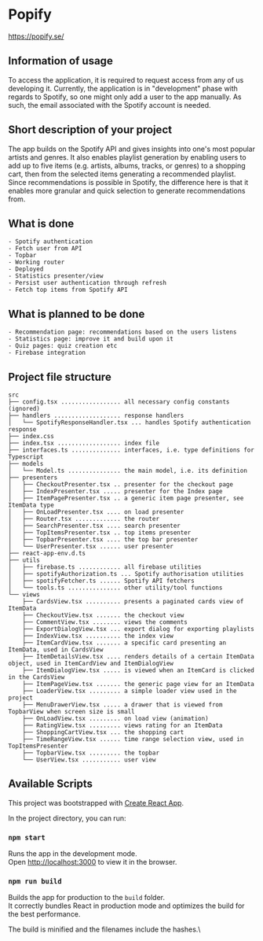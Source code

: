 # Popify

https://popify.se/

## Information of usage

To access the application, it is required to request access
from any of us developing it.
Currently, the application is in "development" phase with regards to Spotify,
so one might only add a user to the app manually.
As such, the email associated with the Spotify account is needed.

## Short description of your project


The app builds on the Spotify API and gives insights into one's most popular artists and genres. 
It also enables playlist generation by enabling users to add up to five items (e.g. artists, albums, tracks, or genres) to a shopping cart, then from the selected items generating a recommended playlist.
Since recommendations is possible in Spotify, the difference here is that it enables more granular and quick selection to generate recommendations from.

## What is done

    - Spotify authentication
    - Fetch user from API
    - Topbar
    - Working router
    - Deployed
    - Statistics presenter/view
    - Persist user authentication through refresh
    - Fetch top items from Spotify API

## What is planned to be done

    - Recommendation page: recommendations based on the users listens
    - Statistics page: improve it and build upon it
    - Quiz pages: quiz creation etc
    - Firebase integration

## Project file structure

```
src
├── config.tsx ................. all necessary config constants (ignored)
├── handlers ................... response handlers
│   └── SpotifyResponseHandler.tsx ... handles Spotify authentication response
├── index.css
├── index.tsx .................. index file
├── interfaces.ts .............. interfaces, i.e. type definitions for Typescript
├── models
│   └── Model.ts ............... the main model, i.e. its definition
├── presenters
│   ├── CheckoutPresenter.tsx .. presenter for the checkout page
│   ├── IndexPresenter.tsx ..... presenter for the Index page
│   ├── ItemPagePresenter.tsx .. a generic item page presenter, see ItemData type
│   ├── OnLoadPresenter.tsx .... on load presenter
│   ├── Router.tsx ............. the router
│   ├── SearchPresenter.tsx .... search presenter
│   ├── TopItemsPresenter.tsx .. top items presenter
│   ├── TopbarPresenter.tsx .... the top bar presenter
│   └── UserPresenter.tsx ...... user presenter
├── react-app-env.d.ts
├── utils
│   ├── firebase.ts ............ all firebase utilities
│   ├── spotifyAuthorization.ts ... Spotify authorisation utilities
│   ├── spotifyFetcher.ts ...... Spotify API fetchers
│   └── tools.ts ............... other utility/tool functions
└── views
    ├── CardsView.tsx .......... presents a paginated cards view of ItemData
    ├── CheckoutView.tsx ....... the checkout view
    ├── CommentView.tsx ........ views the comments
    ├── ExportDialogView.tsx ... export dialog for exporting playlists
    ├── IndexView.tsx .......... the index view
    ├── ItemCardView.tsx ....... a specific card presenting an ItemData, used in CardsView
    ├── ItemDetailsView.tsx .... renders details of a certain ItemData object, used in ItemCardView and ItemDialogView
    ├── ItemDialogView.tsx ..... is viewed when an ItemCard is clicked in the CardsView
    ├── ItemPageView.tsx ....... the generic page view for an ItemData
    ├── LoaderView.tsx ......... a simple loader view used in the project
    ├── MenuDrawerView.tsx ..... a drawer that is viewed from TopbarView when screen size is small
    ├── OnLoadView.tsx ......... on load view (animation)
    ├── RatingView.tsx ......... views rating for an ItemData
    ├── ShoppingCartView.tsx ... the shopping cart
    ├── TimeRangeView.tsx ...... time range selection view, used in TopItemsPresenter
    ├── TopbarView.tsx ......... the topbar
    └── UserView.tsx ........... user view
```

## Available Scripts

This project was bootstrapped with [Create React App](https://github.com/facebook/create-react-app).

In the project directory, you can run:

### `npm start`

Runs the app in the development mode.\
Open [http://localhost:3000](http://localhost:3000) to view it in the browser.


### `npm run build`

Builds the app for production to the `build` folder.\
It correctly bundles React in production mode and optimizes the build for the best performance.

The build is minified and the filenames include the hashes.\

